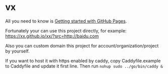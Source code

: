 # vx

All you need to know is [Getting started with GitHub Pages](https://help.github.com/en/github/working-with-github-pages/getting-started-with-github-page).

Fortunately your can use this project directly, for example: https://xx.github.io/xx/?src=http://baidu.com

Also you can custom domain this project for account/organization/project by yourself.

If you want to host it with https enabled by caddy, copy Caddyfile.example to Caddyfile and update it first line. Then run `nohup sudo ../go/bin/caddy &`


